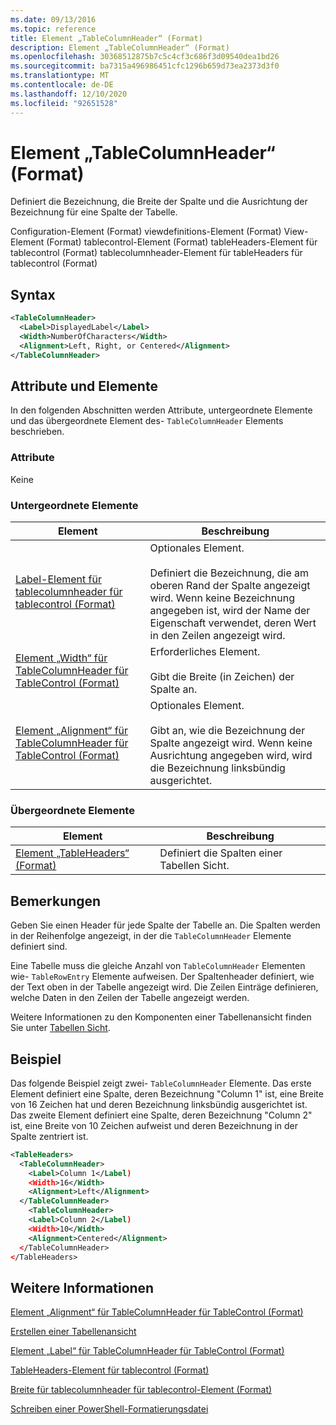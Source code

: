 ```yaml
---
ms.date: 09/13/2016
ms.topic: reference
title: Element „TableColumnHeader“ (Format)
description: Element „TableColumnHeader“ (Format)
ms.openlocfilehash: 30368512875b7c5c4cf3c686f3d09540dea1bd26
ms.sourcegitcommit: ba7315a496986451cfc1296b659d73ea2373d3f0
ms.translationtype: MT
ms.contentlocale: de-DE
ms.lasthandoff: 12/10/2020
ms.locfileid: "92651528"
---
```

# <a name="tablecolumnheader-element-format"></a>Element „TableColumnHeader“ (Format)

Definiert die Bezeichnung, die Breite der Spalte und die Ausrichtung der Bezeichnung für eine Spalte der Tabelle.

Configuration-Element (Format) viewdefinitions-Element (Format) View-Element (Format) tablecontrol-Element (Format) tableHeaders-Element für tablecontrol (Format) tablecolumnheader-Element für tableHeaders für tablecontrol (Format)

## <a name="syntax"></a>Syntax

```xml
<TableColumnHeader>
  <Label>DisplayedLabel</Label>
  <Width>NumberOfCharacters</Width>
  <Alignment>Left, Right, or Centered</Alignment>
</TableColumnHeader>
```

## <a name="attributes-and-elements"></a>Attribute und Elemente

In den folgenden Abschnitten werden Attribute, untergeordnete Elemente und das übergeordnete Element des- `TableColumnHeader` Elements beschrieben.

### <a name="attributes"></a>Attribute

Keine

### <a name="child-elements"></a>Untergeordnete Elemente

|Element|Beschreibung|
|-------------|-----------------|
|[Label-Element für tablecolumnheader für tablecontrol (Format)](./label-element-for-tablecolumnheader-for-tablecontrol-format.md)|Optionales Element.<br /><br /> Definiert die Bezeichnung, die am oberen Rand der Spalte angezeigt wird. Wenn keine Bezeichnung angegeben ist, wird der Name der Eigenschaft verwendet, deren Wert in den Zeilen angezeigt wird.|
|[Element „Width“ für TableColumnHeader für TableControl (Format)](./width-element-for-tablecolumnheader-for-tablecontrol-format.md)|Erforderliches Element.<br /><br /> Gibt die Breite (in Zeichen) der Spalte an.|
|[Element „Alignment“ für TableColumnHeader für TableControl (Format)](./alignment-element-for-tablecolumnheader-for-tablecontrol-format.md)|Optionales Element.<br /><br /> Gibt an, wie die Bezeichnung der Spalte angezeigt wird. Wenn keine Ausrichtung angegeben wird, wird die Bezeichnung linksbündig ausgerichtet.|

### <a name="parent-elements"></a>Übergeordnete Elemente

|Element|Beschreibung|
|-------------|-----------------|
|[Element „TableHeaders“ (Format)](./tableheaders-element-format.md)|Definiert die Spalten einer Tabellen Sicht.|

## <a name="remarks"></a>Bemerkungen

Geben Sie einen Header für jede Spalte der Tabelle an. Die Spalten werden in der Reihenfolge angezeigt, in der die `TableColumnHeader` Elemente definiert sind.

Eine Tabelle muss die gleiche Anzahl von `TableColumnHeader` Elementen wie- `TableRowEntry` Elemente aufweisen. Der Spaltenheader definiert, wie der Text oben in der Tabelle angezeigt wird. Die Zeilen Einträge definieren, welche Daten in den Zeilen der Tabelle angezeigt werden.

Weitere Informationen zu den Komponenten einer Tabellenansicht finden Sie unter [Tabellen Sicht](./creating-a-table-view.md).

## <a name="example"></a>Beispiel

Das folgende Beispiel zeigt zwei- `TableColumnHeader` Elemente. Das erste Element definiert eine Spalte, deren Bezeichnung "Column 1" ist, eine Breite von 16 Zeichen hat und deren Bezeichnung linksbündig ausgerichtet ist. Das zweite Element definiert eine Spalte, deren Bezeichnung "Column 2" ist, eine Breite von 10 Zeichen aufweist und deren Bezeichnung in der Spalte zentriert ist.

```xml
<TableHeaders>
  <TableColumnHeader>
    <Label>Column 1</Label)
    <Width>16</Width>
    <Alignment>Left</Alignment>
  </TableColumnHeader>
    <TableColumnHeader>
    <Label>Column 2</Label)
    <Width>10</Width>
    <Alignment>Centered</Alignment>
  </TableColumnHeader>
</TableHeaders>
```

## <a name="see-also"></a>Weitere Informationen

[Element „Alignment“ für TableColumnHeader für TableControl (Format)](./alignment-element-for-tablecolumnheader-for-tablecontrol-format.md)

[Erstellen einer Tabellenansicht](./creating-a-table-view.md)

[Element „Label“ für TableColumnHeader für TableControl (Format)](./label-element-for-tablecolumnheader-for-tablecontrol-format.md)

[TableHeaders-Element für tablecontrol (Format)](./tableheaders-element-format.md)

[Breite für tablecolumnheader für tablecontrol-Element (Format)](./width-element-for-tablecolumnheader-for-tablecontrol-format.md)

[Schreiben einer PowerShell-Formatierungsdatei](./writing-a-powershell-formatting-file.md)
